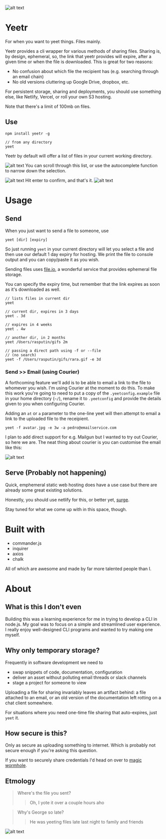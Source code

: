 ![alt text](docs/yeetr_logo.png 'Yeetr')

# Yeetr

For when you want to yeet things. Files mainly.

Yeetr provides a cli wrapper for various methods of sharing files. Sharing is, by design, ephemeral, so, the link that yeetr provides will expire, after a given time or when the file is downloaded. This is great for two reasons:

- No confusion about which file the recipient has (e.g. searching through an email chain)
- No old versions cluttering up Google Drive, dropbox, etc.

For persistent storage, sharing and deployments, you should use something else, like Netlify, Vercel, or roll your own S3 hosting.

Note that there's a limit of 100mb on files.

## Use

```
npm install yeetr -g

// from any directory
yeet
```

Yeetr by default will offer a list of files in your current working directory.

![alt text](docs/1.png 'Step 1')
You can scroll through this list, or use the autocomplete function to narrow down the selection.

![alt text](docs/2.png 'Step 2')
Hit enter to confirm, and that's it.
![alt text](docs/3.png 'Step 3')

# Usage

## Send

When you just want to send a file to someone, use

```
yeet [dir] [expiry]
```

So just running `yeet` in your current directory will let you select a file and then use our default 1 day expiry for hosting. We print the file to console output and you can copy/paste it as you wish.

Sending files uses [file.io](https://file.io), a wonderful service that provides ephemeral file storage.

You can specify the expiry time, but remember that the link expires as soon as it's downloaded as well.

```
// lists files in current dir
yeet

// current dir, expires in 3 days
yeet . 3d

// expires in 4 weeks
yeet . 4w

// another dir, in 2 months
yeet /Users/rasputin/gifs 2m

// passing a direct path using -f or --file
// (no search)
yeet -f /Users/rasputin/gifs/rara.gif -e 3d

```

### Send >> Email (using Courier)

A forthcoming feature we'll add is to be able to email a link to the file to whomever you wish. I'm using Courier at the moment to do this. To make this work you're going to need to put a copy of the `.yeetconfig.example` file in your home directory (`~/`), rename it to `.yeetconfig` and provide the details given to you when configuring Courier.

Adding an `at` or `a` parameter to the one-line yeet will then attempt to email a link to the uploaded file to the receipient.

```
yeet -f avatar.jpg -e 3w -a pedro@emailservice.com
```

I plan to add direct support for e.g. Mailgun but I wanted to try out Courier, so here we are. The neat thing about courier is you can customise the email like this:

![alt text](docs/email.png 'Such design.')

## Serve (Probably not happening)

Quick, emphemeral static web hosting does have a use case but there are already some great existing solutions.

Honestly, you should use netlify for this, or better yet, [surge](https://github.com/sintaxi/surge).

Stay tuned for what we come up with in this space, though.

# Built with

- commander.js
- inquirer
- axios
- chalk

All of which are awesome and made by far more talented people than I.

# About

## What is this I don't even

Building this was a learning experience for me in trying to develop a CLI in node.js. My goal was to focus on a simple and streamlined user experience. I really enjoy well-designed CLI programs and wanted to try making one myself.

## Why only temporary storage?

Frequently in software development we need to

- swap snippets of code, documentation, configuration
- deliver an asset without polluting email threads or slack channels
- stage a project for someone to view

Uploading a file for sharing invariably leaves an artifact behind: a file attached to an email, or an old version of the documentation left rotting on a chat client somewhere.

For situations where you need one-time file sharing that auto-expires, just `yeet` it.

## How secure is this?

Only as secure as uploading something to internet. Which is probably not secure enough if you're asking this question.

If you want to securely share credentials I'd head on over to [magic wormhole](https://github.com/magic-wormhole/magic-wormhole).

## Etmology

> Where's the file you sent?
>
> > Oh, I yote it over a couple hours aho

> Why's George so late?
>
> > He was yeeting files late last night to family and friends

![alt text](docs/yeet.png 'I yought')
